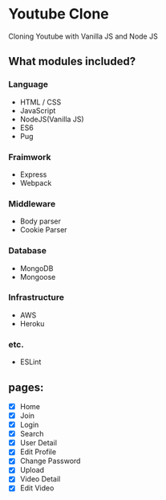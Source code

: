# Youtube Clone

Cloning Youtube with Vanilla JS and Node JS

## What modules included?

### Language
- HTML / CSS
- JavaScript
- NodeJS(Vanilla JS)
- ES6
- Pug

### Fraimwork
- Express
- Webpack

### Middleware
- Body parser
- Cookie Parser

### Database
- MongoDB
- Mongoose

### Infrastructure
- AWS
- Heroku

### etc.
- ESLint


## pages:

- [X] Home
- [X] Join
- [X] Login
- [X] Search
- [X] User Detail
- [X] Edit Profile
- [X] Change Password
- [X] Upload
- [X] Video Detail
- [X] Edit Video
